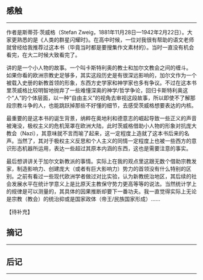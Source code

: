 ## 感触
-----

作者是斯蒂芬·茨威格（Stefan Zweig，1881年11月28日—1942年2月22日）。大家更熟悉的是《人类的群星闪耀时》。在高中时候，一位对我很有帮助的语文老师就曾经给我推荐过这本书（毕竟当时都是要搜集作文素材的）。当时一直没有机会看完，在大二时候大致看完了。

讲的是一个小人物的故事。一个叫卡斯特利奥的教士和加尔文教会之间的缠斗。
如果你看的欧洲宗教史足够多，其实这段历史是有很深远影响的，加尔文作为一个被载入史册的新教首领的形象，东西方史学家和神学家也多有争议。不过在这本书里茨威格比较明智地抛弃了一些难懂深奥的神学/哲学争论，回归卡斯特利奥这个“人”的个体层面，以一种“自由主义”的视角去审视这段故事，所以即使不了解那段宗教斗争的人，也能跳跃掉那些不好懂的细节，去感受茨威格想要表达的内核。

最重要的是这本书的诞生背景，纳粹在奥地利和德意志的崛起导致一些正义的声音被淹没，极权主义的危机笼罩在欧洲大陆，此时茨威格借助小人物的形象对抗庞大教会（Nazi），其意味就不言而喻了起来，这一定程度上造就了这本书后来的名声。当然了，其对于极权主义反思和个人主义的同情一定程度上也被一些西方的意识形态机器所运用，表达一些超过其原本内涵的东西，这也是需要注意的事实。

最后想讲讲关于加尔文新教派的事情。实际上在我的观点里这跟无数个借助宗教发家，制造影响力、创建庞大（或者有巨大影响力）势力的首领没有什么特别的区别。之前有看过一些现代欧洲学者做过对比实验，认为新教统治地区，其后续的社会发展水平在统计学意义上是比原天主教保守势力更高等等的说法。当然统计学上的规律是可以测量的，其具体的因果推断却要下一番功夫。我一直觉得实际上无论是宗教（教会）的统治抑或是国家政体（帝王/民族国家形成）……

【待补充】


## 摘记
-----



## 后记
-----